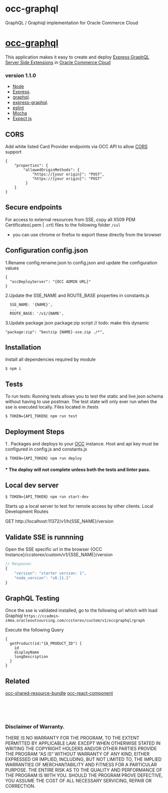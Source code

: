# occ-graphql
GraphQL / Graphiql implementation for Oracle Commerce Cloud

# [occ-graphql](https://github.com/leedium/occ-graphql "Express GraphQL implementation")

This application makes it easy to create and deploy [Express GraphQL](https://graphql.org/graphql-js/running-an-express-graphql-server/) [Server Side Extensions](https://docs.oracle.com/cd/E97801_01/Cloud.18C/ExtendingCC/html/s4303developserversideextensions01.html "Server Side Extensions in OCC") in [Oracle Commerce Cloud](https://cloud.oracle.com/en_US/commerce-cloud "Oracle Commerce Cloud")
### version 1.1.0

- [Node](https://nodejs.org/ "Node JS")
- [Express](https://expressjs.com/ "Express js").
- [graphql](https://www.npmjs.com/package/graphql "graphql").
- [express-graphql](https://www.npmjs.com/package/express-graphql "express-graphql").
- [eslint](https://eslint.org/ "Eslint")
- [Mocha](https://mochajs.org/ "Mocha")
- [Expect js](https://github.com/Automattic/expect.js/ "Expect")

## CORS
Add white listed Card Provider endpoints via OCC API to allow [CORS](http://docs.oracle.com/cd/E83821_01/Cloud.17-1/ExtendingCC/html/s0204corssupport01.html
 "Oracle Cors") support

```
{
    "properties": {
        "allowedOriginMethods": {
            "https://{your origin}": "POST",
            "https://{your origin}": "POST"
         }
    }
}
```

## Secure endpoints
For access to external resources from SSE, copy all X509 PEM Certificates(.pem | .crt) files to the following folder
``
/ssl
``
* you can use chrome or firefox to export these directly from the browser


## Configuration  config.json

1.Rename config.rename.json to config.json and update the configuration values

```
{
  "occDeployServer": "{OCC ADMIN URL}"
}
```

2.Update the SSE_NAME and ROUTE_BASE properties in constants.js
```
  SSE_NAME: '{NAME}',
  ...
  ROUTE_BASE: '/v1/{NAME',
```

3.Update package json package:zip script
// todo:  make this dynamic
```
"package:zip": "bestzip {NAME}-sse.zip ./*",

```


## Installation

Install all dependencies required by module

```
$ npm i
```

## Tests

To run tests:
Running tests allows you to test the static and live json schema
without having to use postman.  The test state will only ever run when the sse is executed locally.
Files located in /tests

```
$ TOKEN={API_TOKEN} npm run test
```


## Deployment Steps

1 . Packages and deploys to your [OCC](https://docs.oracle.com/en/cloud/saas/commerce-cloud/index.html "Oracle Commer Cloud Portal") instance.
Host and api key must be configured in config.js and constants.js

```
$ TOKEN={API_TOKEN} npm run deploy

```
#### * The deploy will not complete unless both the tests and linter pass.


## Local dev server

```
$ TOKEN={API_TOKEN} npm run start-dev
```

Starts up a local server to test for remote access by other clients.
Local Development Routes

GET http://localhost:11372/v1/h{SSE_NAME}/version


## Validate SSE is runnning

Open the SSE specific url in the browser  {OCC Instance}/ccstorex/custom/v1/{SSE_NAME}/version

```javascript
// Response:
{
    "version": "starter version: 1",
    "node_version": "v8.11.1"
}
```

## GraphQL Testing
Once the sse is validated installed, go to the following url which with load Graphiql
`https://ccadmin-z4ma.oracleoutsourcing.com/ccstorex/custom/v1/occgraphql/graph`

Execute the following Query
```$xslt
{
  getProduct(id:"{A_PRODUCT_ID") {
    id
    displayName
    longDescription
  }
}
```


## Related
 [occ-shared-resource-bundle](https://github.com/leedium/occ-shared-resource-bundle "occ-shared-resource-bundle")
 [occ-react-component](https://github.com/leedium/occ-react-component "OCC React Component")


<br/><br/><br/>
### Disclaimer of Warranty.

  THERE IS NO WARRANTY FOR THE PROGRAM, TO THE EXTENT PERMITTED BY
APPLICABLE LAW.  EXCEPT WHEN OTHERWISE STATED IN WRITING THE COPYRIGHT
HOLDERS AND/OR OTHER PARTIES PROVIDE THE PROGRAM "AS IS" WITHOUT WARRANTY
OF ANY KIND, EITHER EXPRESSED OR IMPLIED, INCLUDING, BUT NOT LIMITED TO,
THE IMPLIED WARRANTIES OF MERCHANTABILITY AND FITNESS FOR A PARTICULAR
PURPOSE.  THE ENTIRE RISK AS TO THE QUALITY AND PERFORMANCE OF THE PROGRAM
IS WITH YOU.  SHOULD THE PROGRAM PROVE DEFECTIVE, YOU ASSUME THE COST OF
ALL NECESSARY SERVICING, REPAIR OR CORRECTION.

